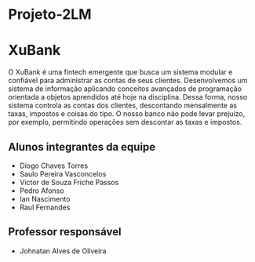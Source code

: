 # Projeto-2LM

# XuBank

O XuBank é uma fintech emergente que busca um sistema modular e confiável para administrar as contas de seus clientes. Desenvolvemos um sistema de informação aplicando conceitos avançados de programação orientada a objetos aprendidos até hoje na disciplina. Dessa forma, nosso sistema controla as contas dos clientes, descontando mensalmente as taxas, impostos e coisas do tipo. O nosso banco não pode levar prejuízo, por exemplo,  permitindo operações sem descontar as taxas e impostos.

## Alunos integrantes da equipe

* Diogo Chaves Torres
* Saulo Pereira Vasconcelos
* Victor de Souza Friche Passos
* Pedro Afonso
* Ian Nascimento
* Raul Fernandes

## Professor responsável 

* Johnatan Alves de Oliveira




